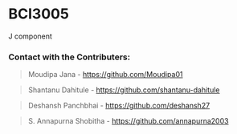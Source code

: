 # BCI3005
J component

### Contact with the Contributers:
> Moudipa Jana - https://github.com/Moudipa01

> Shantanu Dahitule - https://github.com/shantanu-dahitule

> Deshansh Panchbhai - https://github.com/deshansh27

> S. Annapurna Shobitha - https://github.com/annapurna2003
